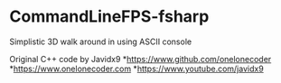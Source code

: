 # CommandLineFPS-fsharp
Simplistic 3D walk around in using ASCII console

Original C++ code by Javidx9
*https://www.github.com/onelonecoder
*https://www.onelonecoder.com
*https://www.youtube.com/javidx9
